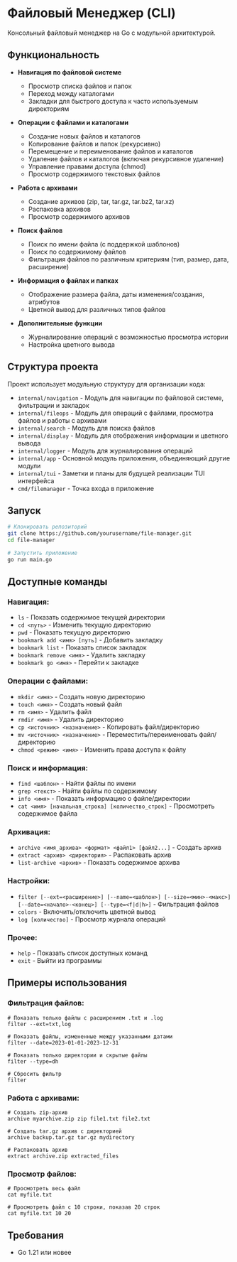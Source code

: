 # Файловый Менеджер (CLI)

Консольный файловый менеджер на Go с модульной архитектурой.

## Функциональность

- **Навигация по файловой системе**
  - Просмотр списка файлов и папок
  - Переход между каталогами
  - Закладки для быстрого доступа к часто используемым директориям

- **Операции с файлами и каталогами**
  - Создание новых файлов и каталогов
  - Копирование файлов и папок (рекурсивно)
  - Перемещение и переименование файлов и каталогов
  - Удаление файлов и каталогов (включая рекурсивное удаление)
  - Управление правами доступа (chmod)
  - Просмотр содержимого текстовых файлов

- **Работа с архивами**
  - Создание архивов (zip, tar, tar.gz, tar.bz2, tar.xz)
  - Распаковка архивов
  - Просмотр содержимого архивов

- **Поиск файлов**
  - Поиск по имени файла (с поддержкой шаблонов)
  - Поиск по содержимому файлов
  - Фильтрация файлов по различным критериям (тип, размер, дата, расширение)

- **Информация о файлах и папках**
  - Отображение размера файла, даты изменения/создания, атрибутов
  - Цветной вывод для различных типов файлов

- **Дополнительные функции**
  - Журналирование операций с возможностью просмотра истории
  - Настройка цветного вывода

## Структура проекта

Проект использует модульную структуру для организации кода:

- `internal/navigation` - Модуль для навигации по файловой системе, фильтрации и закладок
- `internal/fileops` - Модуль для операций с файлами, просмотра файлов и работы с архивами
- `internal/search` - Модуль для поиска файлов
- `internal/display` - Модуль для отображения информации и цветного вывода
- `internal/logger` - Модуль для журналирования операций
- `internal/app` - Основной модуль приложения, объединяющий другие модули
- `internal/tui` - Заметки и планы для будущей реализации TUI интерфейса
- `cmd/filemanager` - Точка входа в приложение

## Запуск

```bash
# Клонировать репозиторий
git clone https://github.com/yourusername/file-manager.git
cd file-manager

# Запустить приложение
go run main.go
```

## Доступные команды

### Навигация:
- `ls` - Показать содержимое текущей директории
- `cd <путь>` - Изменить текущую директорию
- `pwd` - Показать текущую директорию
- `bookmark add <имя> [путь]` - Добавить закладку
- `bookmark list` - Показать список закладок
- `bookmark remove <имя>` - Удалить закладку
- `bookmark go <имя>` - Перейти к закладке

### Операции с файлами:
- `mkdir <имя>` - Создать новую директорию
- `touch <имя>` - Создать новый файл
- `rm <имя>` - Удалить файл
- `rmdir <имя>` - Удалить директорию
- `cp <источник> <назначение>` - Копировать файл/директорию
- `mv <источник> <назначение>` - Переместить/переименовать файл/директорию
- `chmod <режим> <имя>` - Изменить права доступа к файлу

### Поиск и информация:
- `find <шаблон>` - Найти файлы по имени
- `grep <текст>` - Найти файлы по содержимому
- `info <имя>` - Показать информацию о файле/директории
- `cat <имя> [начальная_строка] [количество_строк]` - Просмотреть содержимое файла

### Архивация:
- `archive <имя_архива> <формат> <файл1> [файл2...]` - Создать архив
- `extract <архив> <директория>` - Распаковать архив
- `list-archive <архив>` - Показать содержимое архива

### Настройки:
- `filter [--ext=<расширение>] [--name=<шаблон>] [--size=<мин>-<макс>] [--date=<начало>-<конец>] [--type=<f|d|h>]` - Фильтрация файлов
- `colors` - Включить/отключить цветной вывод
- `log [количество]` - Просмотр журнала операций

### Прочее:
- `help` - Показать список доступных команд
- `exit` - Выйти из программы

## Примеры использования

### Фильтрация файлов:
```
# Показать только файлы с расширением .txt и .log
filter --ext=txt,log

# Показать файлы, измененные между указанными датами
filter --date=2023-01-01-2023-12-31

# Показать только директории и скрытые файлы
filter --type=dh

# Сбросить фильтр
filter
```

### Работа с архивами:
```
# Создать zip-архив
archive myarchive.zip zip file1.txt file2.txt

# Создать tar.gz архив с директорией
archive backup.tar.gz tar.gz mydirectory

# Распаковать архив
extract archive.zip extracted_files
```

### Просмотр файлов:
```
# Просмотреть весь файл
cat myfile.txt

# Просмотреть файл с 10 строки, показав 20 строк
cat myfile.txt 10 20
```

## Требования

- Go 1.21 или новее 